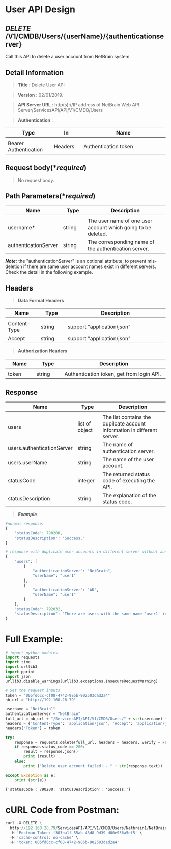 
# User API Design

## ***DELETE*** /V1/CMDB/Users/{userName}/{authenticationserver}
Call this API to delete a user account from NetBrain system.

## Detail Information

> **Title** : Delete User API<br>

> **Version** : 02/01/2019.

> **API Server URL** : http(s)://IP address of NetBrain Web API Server/ServicesAPI/API/V1/CMDB/Users

> **Authentication** : 

|**Type**|**In**|**Name**|
|------|------|------|
|<img width=100/>|<img width=100/>|<img width=500/>|
|Bearer Authentication| Headers | Authentication token | 

## Request body(****required***)

> No request body.

## Path Parameters(****required***)

|**Name**|**Type**|**Description**|
|------|------|------|
|<img width=100/>|<img width=100/>|<img width=500/>|
|username* | string  | The user name of one user account which going to be deleted. |
|authenticationServer | string | The corresponding name of the authentication server. |
***Note:*** the "authenticationServer" is an optional attribute, to prevent mis-deletion if there are same user account names exist in different servers. Check the detail in the following example.

## Headers

> **Data Format Headers**

|**Name**|**Type**|**Description**|
|------|------|------|
|<img width=100/>|<img width=100/>|<img width=500/>|
| Content-Type | string  | support "application/json" |
| Accept | string  | support "application/json" |

> **Authorization Headers**

|**Name**|**Type**|**Description**|
|------|------|------|
|<img width=100/>|<img width=100/>|<img width=500/>|
| token | string  | Authentication token, get from login API. |

## Response

|**Name**|**Type**|**Description**|
|------|------|------|
|<img width=100/>|<img width=100/>|<img width=500/>|
|users|list of object| The list contains the dupilcate account information in different server.|
|users.authenticationServer|string|The name of authentication server.|
|users.userName|string|The name of the user account.|
|statusCode| integer | The returned status code of executing the API.  |
|statusDescription| string | The explanation of the status code.  |

> ***Example***


```python
#normal response:
{
    'statusCode': 790200,
    'statusDescription': 'Success.'
}

# response with duplicate user accounts in different server without aunthentication server provided in input.
{
    "users": [
        {
            "authenticationServer": "NetBrain",
            "userName": "user1"
        },
        {
            "authenticationServer": "AD",
            "userName": "user1"
        }
    ],
    "statusCode": 792032,
    "statusDescription": "There are users with the same name 'user1' in the system,You need to specify the authentication server."
}
```

# Full Example:


```python
# import python modules 
import requests
import time
import urllib3
import pprint
import json
urllib3.disable_warnings(urllib3.exceptions.InsecureRequestWarning)

# Set the request inputs
token = "005fd6cc-cf08-4742-985b-902503dad2a4"
nb_url = "http://192.168.28.79"

username = "NetBrain1"
authenticationServer = "NetBrain"
full_url = nb_url + "/ServicesAPI/API/V1/CMDB/Users/" + str(username) + "/" + str(authenticationServer)
headers = {'Content-Type': 'application/json', 'Accept': 'application/json'}
headers["Token"] = token

try:
    response = requests.delete(full_url, headers = headers, verify = False)
    if response.status_code == 200:
        result = response.json()
        print (result)
    else:
        print ("Delete user account failed! - " + str(response.text))
    
except Exception as e:
    print (str(e)) 
```

    {'statusCode': 790200, 'statusDescription': 'Success.'}
    

# cURL Code from Postman:


```python
curl -X DELETE \
  http://192.168.28.79/ServicesAPI/API/V1/CMDB/Users/Netbrain1/NetBrain \
  -H 'Postman-Token: f303ba1f-55ab-43d8-9d39-d00e936a5ef5' \
  -H 'cache-control: no-cache' \
  -H 'token: 005fd6cc-cf08-4742-985b-902503dad2a4'
```
